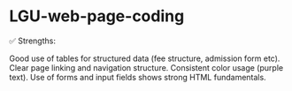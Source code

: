 # LGU-web-page-coding

✅ Strengths:

Good use of tables for structured data (fee structure, admission form etc).
Clear page linking and navigation structure.
Consistent color usage (purple text).
Use of forms and input fields shows strong HTML fundamentals.
